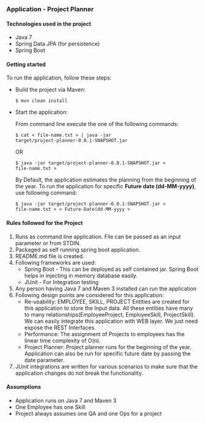 ### Application - Project Planner

#### Technologies used in the project

* Java 7
* Spring Data JPA (for persistence)
* Spring Boot

#### Getting started

To run the application, follow these steps:

* Build the project via Maven:

    <code>$ mvn clean install</code>

* Start the application:

   From command line execute the one of the following commands:

    <code>$ cat < file-name.txt >  | java -jar target/project-planner-0.0.1-SNAPSHOT.jar </code>
    
    OR
    
    <code>$ java -jar target/project-planner-0.0.1-SNAPSHOT.jar < file-name.txt >  </code>
    
   By Default, the application estimates the planning from the beginning of the year. To run the application for specific **Future date (dd-MM-yyyy)**, use following command:
   
    <code>$ java -jar target/project-planner-0.0.1-SNAPSHOT.jar < file-name.txt > < Future-Date(dd-MM-yyyy ></code>
 
#### Rules followed for the Project

1. Runs as command line application. File can be passed as an input parameter or from STDIN. 
2. Packaged as self running spring boot application. 
3. README.md file is created.
4. Following frameworks are used:
    * Spring Boot - This can be deployed as self contained jar. Spring Boot helps in injecting in memory database easily. 
    * JUnit - For Integration testing
5. Any person having Java 7 and Maven 3 installed can run the application
6. Following design points are considered for this application:
    * Re-usability: EMPLOYEE, SKILL, PROJECT Entities are created for this application to store the Input data. All these entities have many to many relationships(EmployeeProject, EmployeeSkill, ProjectSkill).
       We can easily integrate this application with WEB layer. We just need expose the REST Interfaces.
    * Performance: The assignment of Projects to employees has the linear time complexity of O(n).
    * Project Planner: Project planner runs for the beginning of the year. Application can also be run for specific future date by passing the date parameter.
7. JUnit integrations are written for various scenarios to make sure that the application changes do not break the functionality. 

#### Assumptions

* Application runs on Java 7 and Maven 3
* One Employee has one Skill 
* Project always assumes one QA and one Ops for a project
